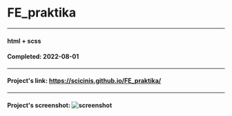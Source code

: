 # FE_praktika

---

#### html + scss
#### Completed: 2022-08-01

---

#### Project's link: https://scicinis.github.io/FE_praktika/

---

#### Project's screenshot: ![screenshot](https://user-images.githubusercontent.com/107551364/182047516-44961b53-091b-40ce-aa45-90361b870fec.png)




